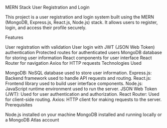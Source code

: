 MERN Stack User Registration and Login

This project is a user registration and login system built using the MERN (MongoDB, Express.js, React.js, Node.js) stack. It allows users to register, login, and access their profile securely.

Features

User registration with validation
User login with JWT (JSON Web Token) authentication
Protected routes for authenticated users
MongoDB database for storing user information
React components for user interface
React Router for navigation
Axios for HTTP requests
Technologies Used

MongoDB: NoSQL database used to store user information.
Express.js: Backend framework used to handle API requests and routing.
React.js: Frontend library used to build user interface components.
Node.js: JavaScript runtime environment used to run the server.
JSON Web Token (JWT): Used for user authentication and authorization.
React Router: Used for client-side routing.
Axios: HTTP client for making requests to the server.
Prerequisites

Node.js installed on your machine
MongoDB installed and running locally or a MongoDB Atlas account
